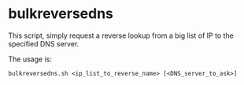 bulkreversedns
==============

This script, simply request a reverse lookup from a big list of IP to the specified DNS server.

The usage is:

```
bulkreversedns.sh <ip_list_to_reverse_name> [<DNS_server_to_ask>]
```
